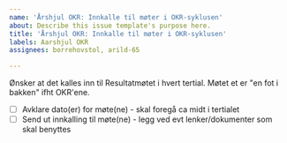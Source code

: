 ```yaml
---
name: 'Årshjul OKR: Innkalle til møter i OKR-syklusen'
about: Describe this issue template's purpose here.
title: 'Årshjul OKR: Innkalle til møter i OKR-syklusen'
labels: Aarshjul OKR
assignees: borrehovstol, arild-65

---
```


Ønsker at det kalles inn til Resultatmøtet i hvert tertial. Møtet et er "en fot i bakken" ifht OKR'ene.

- [ ] Avklare dato(er) for møte(ne) - skal foregå ca midt i tertialet
- [ ] Send ut innkalling til møte(ne) - legg ved evt lenker/dokumenter som skal benyttes
